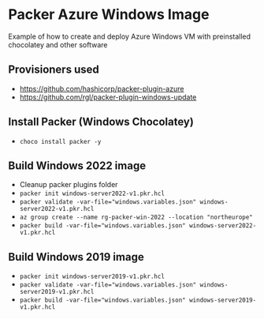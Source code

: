 # Packer Azure Windows Image

Example of how to create and deploy Azure Windows VM with preinstalled chocolatey and other software

## Provisioners used

- https://github.com/hashicorp/packer-plugin-azure
- https://github.com/rgl/packer-plugin-windows-update

## Install Packer (Windows Chocolatey)

- `choco install packer -y`

## Build Windows 2022 image

- Cleanup packer plugins folder
- `packer init windows-server2022-v1.pkr.hcl`
- `packer validate -var-file="windows.variables.json" windows-server2022-v1.pkr.hcl`
- `az group create --name rg-packer-win-2022 --location "northeurope"`
- `packer build -var-file="windows.variables.json" windows-server2022-v1.pkr.hcl`

## Build Windows 2019 image

- `packer init windows-server2019-v1.pkr.hcl`
- `packer validate -var-file="windows.variables.json" windows-server2019-v1.pkr.hcl`
- `packer build -var-file="windows.variables.json" windows-server2019-v1.pkr.hcl`
